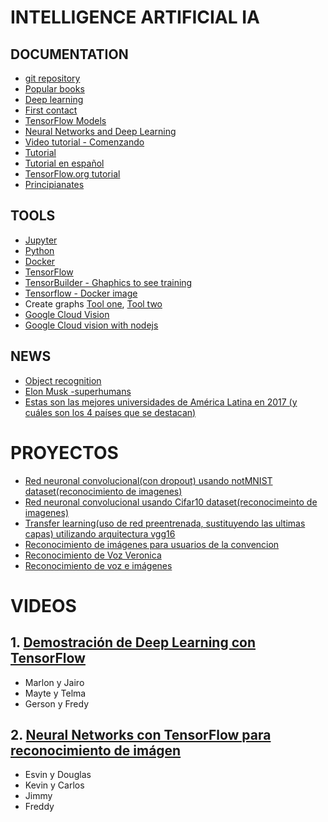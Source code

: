 # INTELLIGENCE ARTIFICIAL IA

## DOCUMENTATION

* [git repository](https://github.com/josephmisiti/awesome-machine-learning/blob/master/books.md)
* [Popular books](https://www.analyticsvidhya.com/blog/2015/10/read-books-for-beginners-machine-learning-artificial-intelligence/)
* [Deep learning](https://www.matroid.com/dlwithtf/chap1-2.pdf)
* [First contact](http://www.jorditorres.org/wp-content/uploads/2016/02/FirstContactWithTensorFlow.part1_.pdf)
* [TensorFlow Models](https://github.com/tensorflow/models)
* [Neural Networks and Deep Learning](http://neuralnetworksanddeeplearning.com/)
* [Video tutorial - Comenzando](https://nicolasbortolotti.gitbooks.io/tensorflow-documentacion/content/)
* [Tutorial](http://jorditorres.org/introduccion-practica-al-deep-learning-con-tensorflow-de-google-parte-1/)
* [Tutorial en español](http://jorditorres.org/libro-hello-world-en-tensorflow/)
* [TensorFlow.org tutorial](https://www.tensorflow.org/get_started/mnist/mechanics)
* [Principianates](http://www.p.valienteverde.com/tensorflow-tutorial-basico/)

## TOOLS

* [Jupyter](http://jupyter.org)
* [Python](https://www.python.org/)
* [Docker](https://www.docker.com/)
* [TensorFlow](https://www.tensorflow.org)
* [TensorBuilder - Ghaphics to see training](https://github.com/cgarciae/tensorbuilder)
* [Tensorflow - Docker image](https://hub.docker.com/r/tensorflow/tensorflow/)
* Create graphs [Tool one](https://dl.dropboxusercontent.com/u/4189520/GraphJS/graphjs.html), [Tool two](http://graphonline.ru/en/)
* [Google Cloud Vision](https://cloud.google.com/vision/)
* [Google Cloud vision with nodejs](https://www.npmjs.com/package/@google-cloud/vision)

## NEWS
* [Object recognition](https://elpais.com/tecnologia/2016/07/06/actualidad/1467806590_243406.html)
* [Elon Musk -superhumans](http://www.infobae.com/tendencias/innovacion/2017/06/10/la-nueva-startup-de-elon-musk-que-promete-convertir-a-los-humanos-en-superhombres/)
* [Estas son las mejores universidades de América Latina en 2017 (y cuáles son los 4 países que se destacan)](http://www.msn.com/es-xl/noticias/sociedad/estas-son-las-mejores-universidades-de-am%c3%a9rica-latina-en-2017-y-cu%c3%a1les-son-los-4-pa%c3%adses-que-se-destacan/ar-AAou8W6?li=AAgh0dF&ocid=U453DHP)


# PROYECTOS
* [Red neuronal convolucional(con dropout) usando notMNIST dataset(reconocimiento de imagenes)](https://github.com/llealgt/google_machine_learning_nanodegree_deep_learning/blob/master/4_convolutions.ipynb)
* [Red neuronal convolucional usando Cifar10 dataset(reconocimeinto de imagenes)](https://github.com/llealgt/CIFAR_10_Convolutional_neural_network)
* [Transfer learning(uso de red preentrenada, sustituyendo las ultimas capas) utilizando arquitectura vgg16](https://github.com/llealgt/Tensorflow_transfer_learning)
* [Reconocimiento de imágenes para usuarios de la convencion](LINK)
* [Reconocimiento de Voz Veronica](https://drive.google.com/open?id=0B79nSJbWXueEby1kV1ZtRm9rZ0k)
* [Reconocimiento de voz e imágenes](https://drive.google.com/drive/u/1/folders/0ByLHSp4ns4YvS0hnRl9mMTR5b28)

# VIDEOS
## 1. [Demostración de Deep Learning con TensorFlow](https://www.youtube.com/watch?v=UYttzdEc1OI&t=2585s&list=PLsn4s6AtgL4iJ6sk9ws-OVk2pd20hDVHt&index=9)
* Marlon y Jairo
* Mayte y Telma
* Gerson y Fredy

## 2. [Neural Networks con TensorFlow para reconocimiento de imágen](https://www.youtube.com/watch?v=gD_TJzzA29U&index=18&list=PLsn4s6AtgL4iJ6sk9ws-OVk2pd20hDVHt)
* Esvin y Douglas
* Kevin y Carlos
* Jimmy
* Freddy
